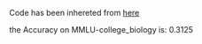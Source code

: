 Code has been inhereted from [here](https://github.com/nyuolab/MedMobile/tree/main/Evaluation)

the Accuracy on MMLU-college_biology is: 0.3125
